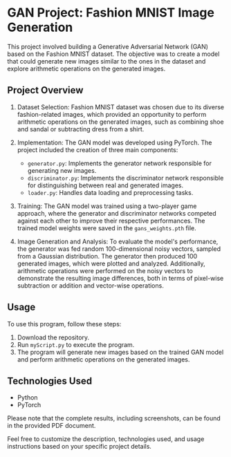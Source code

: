 # GAN Project: Fashion MNIST Image Generation

This project involved building a Generative Adversarial Network (GAN) based on the Fashion MNIST dataset. The objective was to create a model that could generate new images similar to the ones in the dataset and explore arithmetic operations on the generated images.

## Project Overview

1. Dataset Selection: Fashion MNIST dataset was chosen due to its diverse fashion-related images, which provided an opportunity to perform arithmetic operations on the generated images, such as combining shoe and sandal or subtracting dress from a shirt.

2. Implementation: The GAN model was developed using PyTorch. The project included the creation of three main components:
   - `generator.py`: Implements the generator network responsible for generating new images.
   - `discriminator.py`: Implements the discriminator network responsible for distinguishing between real and generated images.
   - `loader.py`: Handles data loading and preprocessing tasks.

3. Training: The GAN model was trained using a two-player game approach, where the generator and discriminator networks competed against each other to improve their respective performances. The trained model weights were saved in the `gans_weights.pth` file.

4. Image Generation and Analysis: To evaluate the model's performance, the generator was fed random 100-dimensional noisy vectors, sampled from a Gaussian distribution. The generator then produced 100 generated images, which were plotted and analyzed. Additionally, arithmetic operations were performed on the noisy vectors to demonstrate the resulting image differences, both in terms of pixel-wise subtraction or addition and vector-wise operations.

## Usage

To use this program, follow these steps:
1. Download the repository.
2. Run `myScript.py` to execute the program.
3. The program will generate new images based on the trained GAN model and perform arithmetic operations on the generated images.

## Technologies Used

- Python
- PyTorch

Please note that the complete results, including screenshots, can be found in the provided PDF document.

Feel free to customize the description, technologies used, and usage instructions based on your specific project details.
